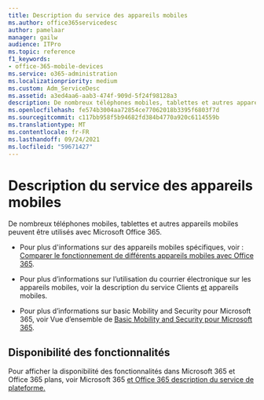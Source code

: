 ```yaml
---
title: Description du service des appareils mobiles
ms.author: office365servicedesc
author: pamelaar
manager: gailw
audience: ITPro
ms.topic: reference
f1_keywords:
- office-365-mobile-devices
ms.service: o365-administration
ms.localizationpriority: medium
ms.custom: Adm_ServiceDesc
ms.assetid: a3ed4aa6-aab3-474f-909d-5f24f98128a3
description: De nombreux téléphones mobiles, tablettes et autres appareils mobiles peuvent être utilisés avec Microsoft Office 365.
ms.openlocfilehash: fe574b3004aa72854ce77062018b3395f6803f7d
ms.sourcegitcommit: c117bb958f5b94682fd384b4770a920c6114559b
ms.translationtype: MT
ms.contentlocale: fr-FR
ms.lasthandoff: 09/24/2021
ms.locfileid: "59671427"
---
```

# <a name="mobile-devices-service-description"></a>Description du service des appareils mobiles

De nombreux téléphones mobiles, tablettes et autres appareils mobiles peuvent être utilisés avec Microsoft Office 365. 
  
- Pour plus d'informations sur des appareils mobiles spécifiques, voir : [Comparer le fonctionnement de différents appareils mobiles avec Office 365](https://go.microsoft.com/fwlink/p/?LinkId=282337).
    
- Pour plus d’informations sur l’utilisation du courrier électronique sur les appareils mobiles, voir la description du service Clients [et](../exchange-online-service-description/clients-and-mobile-devices.md) appareils mobiles. 
    
- Pour plus d’informations sur basic Mobility and Security pour Microsoft 365, voir Vue d’ensemble de [Basic Mobility and Security pour Microsoft 365](/microsoft-365/admin/basic-mobility-security/overview).
    
## <a name="feature-availability"></a>Disponibilité des fonctionnalités

Pour afficher la disponibilité des fonctionnalités dans Microsoft 365 et Office 365 plans, voir Microsoft 365 [et Office 365 description du service de plateforme.](office-365-platform-service-description.md)
